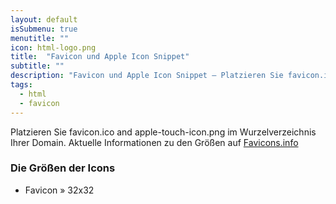 ```yaml
---
layout: default
isSubmenu: true
menutitle: ""
icon: html-logo.png
title:  "Favicon und Apple Icon Snippet"
subtitle: ""
description: "Favicon und Apple Icon Snippet – Platzieren Sie favicon.ico and apple-touch-icon.png im Wurzelverzeichnis Ihrer Domain."
tags:
  - html
  - favicon
---
```

Platzieren Sie favicon.ico and apple-touch-icon.png im Wurzelverzeichnis Ihrer Domain. Aktuelle Informationen zu den Größen auf [Favicons.info][1]

### Die Größen der Icons

* Favicon » 32x32
 

<pre><code class="lang-html">
<link rel="shortcut icon" href="/phlow-favicon.ico">
<link rel="apple-touch-icon" href="touch-icon-iphone.png">
<link rel="apple-touch-icon" sizes="76x76" href="touch-icon-ipad.png">
<link rel="apple-touch-icon" sizes="120x120" href="touch-icon-iphone-retina.png">
<link rel="apple-touch-icon" sizes="152x152" href="touch-icon-ipad-retina.png">
<link rel="apple-touch-icon-precomposed" href="/phlow-touch-icon-android.png"/>
</code></pre>



 [1]: http://favicons.info/apple-touch-icon.html